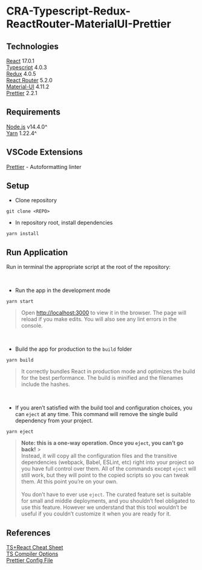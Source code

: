# CRA-Typescript-Redux-ReactRouter-MaterialUI-Prettier

## Technologies

[React](https://reactjs.org/) 17.0.1\
[Typescript](https://www.typescriptlang.org/) 4.0.3\
[Redux](https://redux.js.org/) 4.0.5\
[React Router](https://reactrouter.com/) 5.2.0\
[Material-UI](https://material-ui.com/) 4.11.2\
[Prettier](https://prettier.io/) 2.2.1

## Requirements

[Node.js](https://nodejs.org/en/download/) v14.4.0^\
[Yarn](https://yarnpkg.com/getting-started/install) 1.22.4^

## VSCode Extensions

[Prettier](https://github.com/prettier/prettier-vscode) - Autoformatting linter

## Setup

- Clone repository

```
git clone <REPO>
```

- In repository root, install dependencies

```
yarn install
```

## Run Application

Run in terminal the appropriate script at the root of the repository:

<br/>

- Run the app in the development mode

```
yarn start
```

> Open [http://localhost:3000](http://localhost:3000) to view it in the browser.
> The page will reload if you make edits. You will also see any lint errors in
> the console.

<br/>

- Build the app for production to the `build` folder

```
yarn build
```

> It correctly bundles React in production mode and optimizes the build for the
> best performance. The build is minified and the filenames include the hashes.

<br/>

- If you aren’t satisfied with the build tool and configuration choices, you can
  `eject` at any time. This command will remove the single build dependency from
  your project.

```
yarn eject
```

> **Note: this is a one-way operation. Once you `eject`, you can’t go back!** >
> <br/> Instead, it will copy all the configuration files and the transitive
> dependencies (webpack, Babel, ESLint, etc) right into your project so you have
> full control over them. All of the commands except `eject` will still work,
> but they will point to the copied scripts so you can tweak them. At this point
> you’re on your own.\
> <br/> You don’t have to ever use `eject`. The curated feature set is suitable for
> small and middle deployments, and you shouldn’t feel obligated to use this feature.
> However we understand that this tool wouldn’t be useful if you couldn’t customize
> it when you are ready for it.

## References

[TS+React Cheat Sheet](https://github.com/typescript-cheatsheets/react)  
[TS Compiler Options](https://www.typescriptlang.org/docs/handbook/compiler-options.html)  
[Prettier Config File](https://prettier.io/docs/en/configuration.html)
